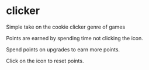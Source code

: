 clicker
=======

Simple take on the cookie clicker genre of games

Points are earned by spending time not clicking the icon.

Spend points on upgrades to earn more points.  

Click on the icon to reset points.
